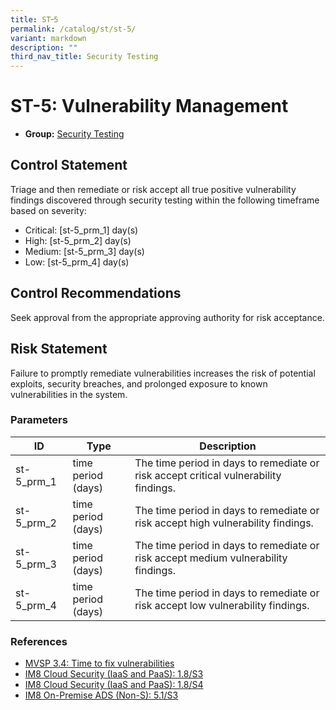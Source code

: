```yaml
---
title: ST᠆5
permalink: /catalog/st/st-5/
variant: markdown
description: ""
third_nav_title: Security Testing
---
```

# ST-5: Vulnerability Management

* **Group:** [Security Testing](/catalog/st)

## Control Statement

Triage and then remediate or risk accept all true positive vulnerability findings discovered through security testing within the following timeframe based on severity:
 * Critical: [st-5_prm_1] day(s)
 * High: [st-5_prm_2] day(s)
 * Medium: [st-5_prm_3] day(s)
 * Low: [st-5_prm_4] day(s)


## Control Recommendations

Seek approval from the appropriate approving authority for risk acceptance.

## Risk Statement

Failure to promptly remediate vulnerabilities increases the risk of potential exploits, security breaches, and prolonged exposure to known vulnerabilities in the system.



### Parameters

| ID | Type | Description |
| -- | ---- | ----------- |
| st-5_prm_1 | time period (days) | The time period in days to remediate or risk accept critical vulnerability findings. |
| st-5_prm_2 | time period (days) | The time period in days to remediate or risk accept high vulnerability findings. |
| st-5_prm_3 | time period (days) | The time period in days to remediate or risk accept medium vulnerability findings. |
| st-5_prm_4 | time period (days) | The time period in days to remediate or risk accept low vulnerability findings. |

### References


 * [MVSP 3.4: Time to fix vulnerabilities](https://mvsp.dev/)
 * [IM8 Cloud Security (IaaS and PaaS): 1.8/S3](https://intranet.mof.gov.sg/portal/IM/Themes/IT-Management/Cloud/Topics/Cloud-Security.aspx)
 * [IM8 Cloud Security (IaaS and PaaS): 1.8/S4](https://intranet.mof.gov.sg/portal/IM/Themes/IT-Management/Cloud/Topics/Cloud-Security.aspx)
 * [IM8 On-Premise ADS (Non-S): 5.1/S3](https://intranet.mof.gov.sg/portal/IM/Themes/IT-Management/On-Premise/Topics/Application-Development-Security-(For-Non-S).aspx)